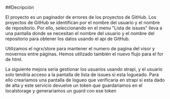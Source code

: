 ##Decripción

El proyecto es un paginador de errores de los proyectos de GitHub. Los proyectos de GitHub se identifican por el nombre del usuario y el nombre de repositorio. Por ello, seleccionando en el menu "Lista de issues" lleva a una pantalla donde se necesitan el nombre del usuario y el nombre del repositorio para obtener los datos usando el api de GitHub.

Utilizamos el ngrx/store para mantener el numero de pagina del visor y movernos entre páginas. Hemos utilizado también el nuevo flujo para el for de html.

La siguiente mejora seria gestionar los usuarios usando strapi, y el usuario solo tendría acceso a la pantalla de lista de issues si esta logueado. Para ello creariamos una pantalla de logueo que verificaria en strapi si esta dado de alta y este servicio devuelve un token que guardariamos en el localstorage y generariamos un guard con ese token

